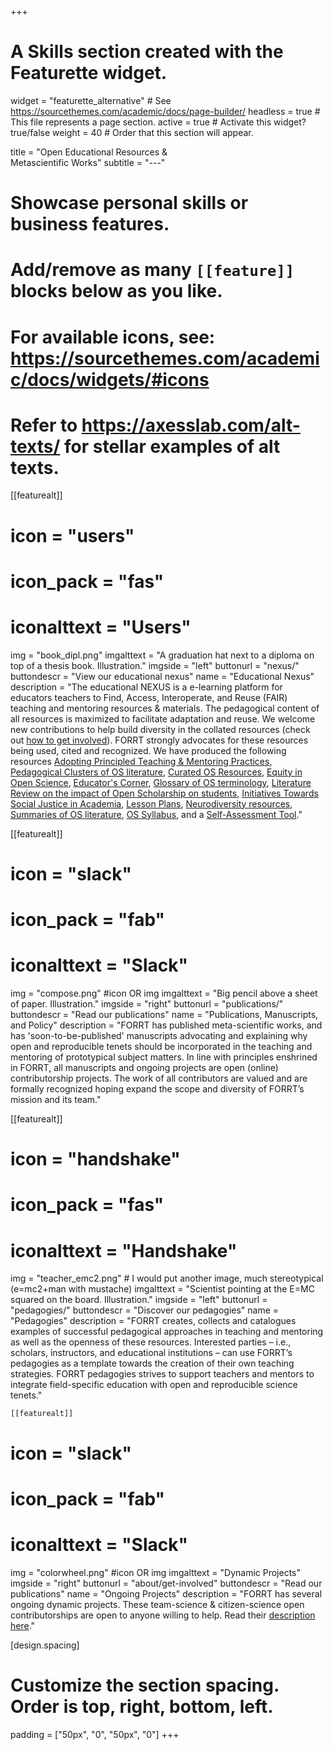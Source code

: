 +++
# A Skills section created with the Featurette widget.
widget = "featurette_alternative"  # See https://sourcethemes.com/academic/docs/page-builder/
headless = true  # This file represents a page section.
active = true  # Activate this widget? true/false
weight = 40  # Order that this section will appear.

title = "Open Educational Resources &<br>Metascientific Works"
subtitle = "---"

# Showcase personal skills or business features.
# 

# Add/remove as many `[[feature]]` blocks below as you like.
# 
# For available icons, see: https://sourcethemes.com/academic/docs/widgets/#icons
# Refer to https://axesslab.com/alt-texts/ for stellar examples of alt texts.

[[featurealt]]
  # icon = "users"
  # icon_pack = "fas"
  # iconalttext = "Users"
  img = "book_dipl.png"
  imgalttext = "A graduation hat next to a diploma on top of a thesis book. Illustration." 
  imgside = "left"
  buttonurl = "nexus/"
  buttondescr = "View our educational nexus"
  name = "Educational Nexus"
  description = "The educational NEXUS is a e-learning platform for educators teachers to Find, Access, Interoperate, and Reuse (FAIR) teaching and mentoring resources & materials. The pedagogical content of all resources is maximized to facilitate adaptation and reuse. We welcome new contributions to help build diversity in the collated resources (check out [how to get involved](/about/get-involved)). FORRT strongly advocates for these resources being used, cited and recognized. We have produced the following resources [Adopting Principled Teaching & Mentoring Practices](/adopting), [Pedagogical Clusters of OS literature](/clusters), [Curated OS Resources](/resources), [Equity in Open Science](/equityinos), [Educator's Corner](/educators-corner), [Glossary of OS terminology](/glossary), [Literature Review on the impact of Open Scholarship on students](/impact),  [Initiatives Towards Social Justice in Academia](/dei), [Lesson Plans](/lesson-plans), [Neurodiversity resources](/neurodiversity/), [Summaries of OS literature](/summaries), [OS Syllabus](https://forrt.org/syllabus), and a [Self-Assessment Tool](/self-assessment)."  
  
  
  [[featurealt]]
  # icon = "slack"
  # icon_pack = "fab"
  # iconalttext = "Slack"
  img = "compose.png" #icon OR img
  imgalttext = "Big pencil above a sheet of paper. Illustration." 
  imgside = "right"
  buttonurl = "publications/"
  buttondescr = "Read our publications"
  name = "Publications, Manuscripts, and Policy"
  description = "FORRT has published meta-scientific works, and has 'soon-to-be-published' manuscripts advocating and explaining why open and reproducible tenets should be incorporated in the teaching and mentoring of prototypical subject matters. In line with principles enshrined in FORRT, all manuscripts and ongoing projects are open (online) contributorship projects. The work of all contributors are valued and are formally recognized hoping expand the scope and diversity of FORRT’s mission and its team."
  

[[featurealt]]
  # icon = "handshake"
  # icon_pack = "fas"
  # iconalttext = "Handshake"
  img = "teacher_emc2.png" # I would put another image, much stereotypical (e=mc2+man with mustache)
  imgalttext = "Scientist pointing at the E=MC squared on the board. Illustration." 
  imgside = "left"
  buttonurl = "pedagogies/"
  buttondescr = "Discover our pedagogies"
  name = "Pedagogies"
  description = "FORRT creates, collects and catalogues examples of successful pedagogical approaches in teaching and mentoring as well as the openness of these resources. Interested parties – i.e., scholars, instructors, and educational institutions – can use FORRT’s pedagogies as a template towards the creation of their own teaching strategies. FORRT pedagogies strives to support teachers and mentors to integrate field-specific education with open and reproducible science tenets."


    [[featurealt]]
  # icon = "slack"
  # icon_pack = "fab"
  # iconalttext = "Slack"
  img = "colorwheel.png" #icon OR img
  imgalttext = "Dynamic Projects" 
  imgside = "right"
  buttonurl = "about/get-involved"
  buttondescr = "Read our publications"
  name = "Ongoing Projects"
  description = "FORRT has several ongoing dynamic projects. These team-science & citizen-science open contributorships are open to anyone willing to help. Read their [description here](about/get-involved/)."
  
[design.spacing]
  # Customize the section spacing. Order is top, right, bottom, left.
  padding = ["50px", "0", "50px", "0"]
+++